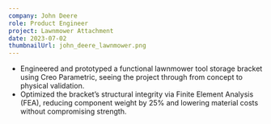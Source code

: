 ```yaml
---
company: John Deere
role: Product Engineer
project: Lawnmower Attachment
date: 2023-07-02
thumbnailUrl: john_deere_lawnmower.png
---
```


- Engineered and prototyped a functional lawnmower tool storage bracket using Creo Parametric, seeing the project
through from concept to physical validation.
- Optimized the bracket’s structural integrity via Finite Element Analysis (FEA), reducing component weight by
25% and lowering material costs without compromising strength.
